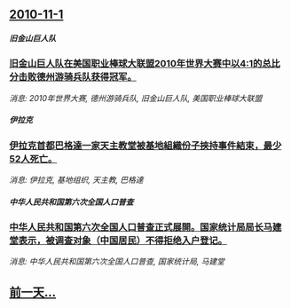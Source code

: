 ## [2010-11-1](/news/2010/11/1/index.md)

##### 旧金山巨人队
### [ 旧金山巨人队在美国职业棒球大联盟2010年世界大赛中以4:1的总比分击败德州游骑兵队获得冠军。](/news/2010/11/1/旧金山巨人队在美国职业棒球大联盟2010年世界大赛中以4-1的总比分击败德州游骑兵队获得冠军.md)
_消息: 2010年世界大赛, 德州游骑兵队, 旧金山巨人队, 美国职业棒球大联盟_

##### 伊拉克
### [ 伊拉克首都巴格達一家天主教堂被基地組織份子挾持事件結束，最少52人死亡。](/news/2010/11/1/伊拉克首都巴格達一家天主教堂被基地組織份子挾持事件結束-最少52人死亡.md)
_消息: 伊拉克, 基地组织, 天主教, 巴格達_

##### 中华人民共和国第六次全国人口普查
### [ 中华人民共和国第六次全国人口普查正式展開。国家统计局局长马建堂表示，被调查对象（中国居民）不得拒绝入户登记。](/news/2010/11/1/中华人民共和国第六次全国人口普查正式展開-国家统计局局长马建堂表示-被调查对象-中国居民-不得拒绝入户登记.md)
_消息: 中华人民共和国第六次全国人口普查, 国家统计局, 马建堂_

## [前一天...](/news/2010/10/28/index.md)


